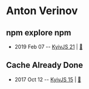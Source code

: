 # Anton Verinov

## npm explore npm
- 2019 Feb 07 -- [KyivJS 21](https://www.youtube.com/watch?v=RRAQXLaBCEk)  | [:notebook:](https://drive.google.com/file/d/1Jgej6L44BeaOofCqr5Kwr7kLxivrQDjk/view)  
## Cache Already Done
- 2017 Oct 12 -- [KyivJS 15](https://www.youtube.com/watch?v=rv-5FtJxNic)  | [:notebook:](http://anton.codes/talks/cache/)  
